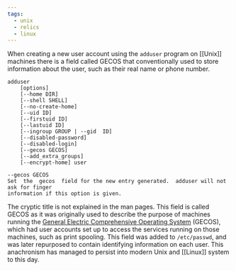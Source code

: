 ```yaml
---
tags:
  - unix
  - relics
  - linux
---
```


When creating a new user account using the `adduser` program on [[Unix]] machines there is a field called GECOS that conventionally used to store information about the user, such as their real name or phone number.

```
adduser
	[options]
	[--home DIR]
	[--shell SHELL]
	[--no-create-home]
	[--uid ID]
	[--firstuid ID]
	[--lastuid ID]
	[--ingroup GROUP | --gid  ID]
	[--disabled-password]
	[--disabled-login]
	[--gecos GECOS]
	[--add_extra_groups]
	[--encrypt-home] user

--gecos GECOS
Set  the  gecos  field for the new entry generated.  adduser will not ask for finger
information if this option is given.
```

The cryptic title is not explained in the man pages. This field is called GECOS as it was originally used to describe the purpose of machines running the [General Electric Comprehensive Operating System](https://en.wikipedia.org/wiki/General_Comprehensive_Operating_System) (GECOS), which had user accounts set up to access the services running on those machines, such as print spooling. This field was added to `/etc/passwd`, and was later repurposed to contain identifying information on each user. This anachronism has managed to persist into modern Unix and [[Linux]] system to this day.
